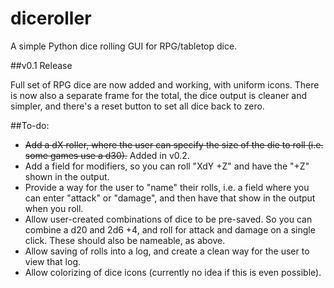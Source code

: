 # diceroller
A simple Python dice rolling GUI for RPG/tabletop dice.

##v0.1 Release

Full set of RPG dice are now added and working, with uniform icons. There is now also a separate frame for the total, the dice output is cleaner and simpler, and there's a reset button to set all dice back to zero.

##To-do:

 - ~~Add a dX roller, where the user can specify the size of the die to roll (i.e. some games use a d30).~~ Added in v0.2.
 - Add a field for modifiers, so you can roll "XdY +Z" and have the "+Z" shown in the output.
 - Provide a way for the user to "name" their rolls, i.e. a field where you can enter "attack" or "damage", and then have that show in the output when you roll.
 - Allow user-created combinations of dice to be pre-saved. So you can combine a d20 and 2d6 +4, and roll for attack and damage on a single click. These should also be nameable, as above.
 - Allow saving of rolls into a log, and create a clean way for the user to view that log.
 - Allow colorizing of dice icons (currently no idea if this is even possible).
